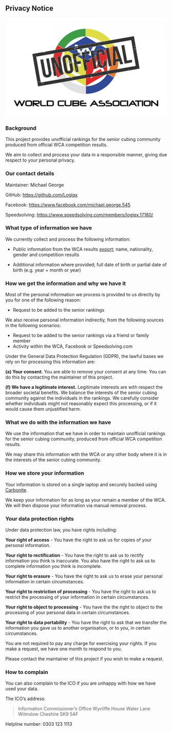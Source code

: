 ## Privacy Notice

![alt text](img/logo.jpg "logo")



### Background

This project  provides unofficial rankings for the senior cubing community produced from official WCA competition results.

We aim to collect and process your data in a responsible manner, giving due respect to your personal privacy.



### Our contact details

Maintainer: Michael George

GitHub: <https://github.com/Logiqx>

Facebook: <https://www.facebook.com/michael.george.545>

Speedsolving: <https://www.speedsolving.com/members/logiqx.17180/>



### What type of information we have

We currently collect and process the following information:

- Public information from the WCA results [export](https://www.worldcubeassociation.org/results/misc/export.html); name, nationality, gender and competition results

- Additional information where provided; full date of birth or partial date of birth (e.g. year + month or year)



### How we get the information and why we have it

Most of the personal information we process is provided to us directly by you for one of the following reason:

- Request to be added to the senior rankings

We also receive personal information indirectly, from the following sources in the following scenarios:

- Request to be added to the senior rankings via a friend or family member
- Activity within the WCA, Facebook or Speedsolving.com


Under the General Data Protection Regulation (GDPR), the lawful bases we rely on for processing this information are:

**(a) Your consent**. You are able to remove your consent at any time. You can do this by contacting the maintainer of this project.

**(f) We have a legitimate interest.** Legitimate interests are with respect the broader societal benefits. We balance the interests of the senior cubing community against the individuals in the rankings. We carefully consider whether individuals might not reasonably expect this processing, or if it would cause them unjustified harm.



### What we do with the information we have

We use the information that we have in order to maintain unofficial rankings for the senior cubing community, produced from official WCA competition results.

We may share this information with the WCA or any other body where it is in the interests of the senior cubing community.



### How we store your information

Your information is stored on a single laptop and securely backed using [Carbonite](https://www.carbonite.com/).

We keep your information for as long as your remain a member of the WCA. We will then dispose your information via manual removal process.



### Your data protection rights

Under data protection law, you have rights including:

**Your right of access** - You have the right to ask us for copies of your personal information.

**Your right to rectification** - You have the right to ask us to rectify information you think is inaccurate. You also have the right to ask us to complete information you think is incomplete.

**Your right to erasure** - You have the right to ask us to erase your personal information in certain circumstances.

**Your right to restriction of processing** - You have the right to ask us to restrict the processing of your information in certain circumstances.

**Your right to object to processing** - You have the the right to object to the processing of your personal data in certain circumstances.

**Your right to data portability** - You have the right to ask that we transfer the information you gave us to another organisation, or to you, in certain circumstances.

You are not required to pay any charge for exercising your rights. If you make a request, we have one month to respond to you.

Please contact the maintainer of this project if you wish to make a request.



### How to complain

You can also complain to the ICO if you are unhappy with how we have used your data.

The ICO’s address:

> Information Commissioner’s Office
Wycliffe House
Water Lane
Wilmslow
Cheshire
SK9 5AF

Helpline number: 0303 123 1113


